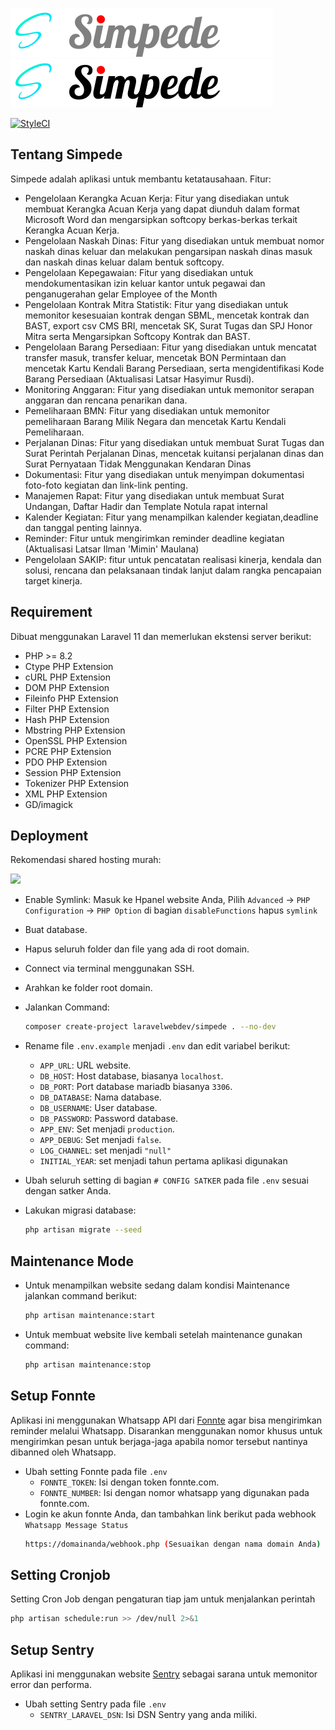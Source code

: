 ![Simpede logo](resources/img/dark.svg#gh-dark-mode-only)
![Simpede logo](resources/img/light.svg#gh-light-mode-only)

[![StyleCI](https://github.styleci.io/repos/840671846/shield?branch=main)](https://github.styleci.io/repos/840671846?branch=main)

## Tentang Simpede

Simpede adalah aplikasi untuk membantu ketatausahaan. Fitur:

- Pengelolaan Kerangka Acuan Kerja: Fitur yang disediakan untuk membuat Kerangka Acuan Kerja yang dapat diunduh dalam format Microsoft Word dan mengarsipkan softcopy berkas-berkas terkait Kerangka Acuan Kerja.
- Pengelolaan Naskah Dinas: Fitur yang disediakan untuk membuat nomor naskah dinas keluar dan melakukan pengarsipan naskah dinas masuk dan naskah dinas keluar dalam bentuk softcopy.
- Pengelolaan Kepegawaian: Fitur yang disediakan untuk mendokumentasikan izin keluar kantor untuk pegawai dan penganugerahan gelar Employee of the Month
- Pengelolaan Kontrak Mitra Statistik: Fitur yang disediakan untuk memonitor kesesuaian kontrak dengan SBML, mencetak kontrak dan BAST, export csv CMS BRI, mencetak SK, Surat Tugas dan SPJ Honor Mitra serta Mengarsipkan Softcopy Kontrak dan BAST.
- Pengelolaan Barang Persediaan: Fitur yang disediakan untuk mencatat transfer masuk, transfer keluar, mencetak BON Permintaan dan mencetak Kartu Kendali Barang Persediaan, serta mengidentifikasi Kode Barang Persediaan (Aktualisasi Latsar Hasyimur Rusdi).
- Monitoring Anggaran: Fitur yang disediakan untuk memonitor serapan anggaran dan rencana penarikan dana.
- Pemeliharaan BMN: Fitur yang disediakan untuk memonitor pemeliharaan Barang Milik Negara dan mencetak Kartu Kendali Pemeliharaan.
- Perjalanan Dinas: Fitur yang disediakan untuk membuat Surat Tugas dan Surat Perintah Perjalanan Dinas, mencetak kuitansi perjalanan dinas dan Surat Pernyataan Tidak Menggunakan Kendaran Dinas
- Dokumentasi: Fitur yang disediakan untuk menyimpan dokumentasi foto-foto kegiatan dan link-link penting.
- Manajemen Rapat: Fitur yang disediakan untuk membuat Surat Undangan, Daftar Hadir dan Template Notula rapat internal
- Kalender Kegiatan: Fitur yang menampilkan kalender kegiatan,deadline dan tanggal penting lainnya. 
- Reminder: Fitur untuk mengirimkan reminder deadline kegiatan (Aktualisasi Latsar Ilman 'Mimin' Maulana)
- Pengelolaan SAKIP: fitur untuk pencatatan realisasi kinerja, kendala dan solusi, rencana dan pelaksanaan tindak lanjut dalam rangka pencapaian target kinerja.
## Requirement

Dibuat menggunakan Laravel 11 dan memerlukan ekstensi server berikut:
- PHP >= 8.2
- Ctype PHP Extension
- cURL PHP Extension
- DOM PHP Extension
- Fileinfo PHP Extension
- Filter PHP Extension
- Hash PHP Extension
- Mbstring PHP Extension
- OpenSSL PHP Extension
- PCRE PHP Extension
- PDO PHP Extension
- Session PHP Extension
- Tokenizer PHP Extension
- XML PHP Extension
- GD/imagick

## Deployment

Rekomendasi shared hosting murah: 
<p><a href="https://niagahoster.co.id?REFERRALCODE=NH8UMUMHSEQ5" target="_blank">
<img src="https://www.cuponation.co.id/images/fit-in/256x/images/n/niagahoster.png">
</a></p>

- Enable Symlink:
  Masuk ke Hpanel website Anda, Pilih `Advanced` -> `PHP Configuration` -> `PHP Option` di bagian `disableFunctions` hapus `symlink`
- Buat database.
- Hapus seluruh folder dan file yang ada di root domain.
- Connect via terminal menggunakan SSH.
- Arahkan ke folder root domain.
- Jalankan Command: 
    ```bash
    composer create-project laravelwebdev/simpede . --no-dev
    ```
- Rename file `.env.example` menjadi `.env` dan edit variabel berikut:
    * `APP_URL`: URL website.
    * `DB_HOST`: Host database, biasanya `localhost`.
    * `DB_PORT`: Port database mariadb biasanya `3306`.
    * `DB_DATABASE`: Nama database.
    * `DB_USERNAME`: User database.
    * `DB_PASSWORD`: Password database.
    * `APP_ENV`: Set menjadi `production`.
    * `APP_DEBUG`: Set menjadi `false`.
    * `LOG_CHANNEL`: set menjadi `"null"`
    * `INITIAL_YEAR`: set menjadi tahun pertama aplikasi digunakan

- Ubah seluruh setting di bagian `# CONFIG SATKER` pada file `.env` sesuai dengan satker Anda. 

- Lakukan migrasi database:
    ```bash
    php artisan migrate --seed
    ```

    
## Maintenance Mode

- Untuk menampilkan website sedang dalam kondisi Maintenance jalankan command berikut:
    ```bash
    php artisan maintenance:start
    ```
- Untuk membuat website live kembali setelah maintenance gunakan command:
    ```bash
    php artisan maintenance:stop
    ```

## Setup Fonnte

Aplikasi ini menggunakan Whatsapp API dari [Fonnte](https://fonnte.com) agar bisa mengirimkan reminder melalui Whatsapp. Disarankan menggunakan nomor khusus untuk mengirimkan pesan untuk berjaga-jaga apabila nomor tersebut nantinya dibanned oleh Whatsapp.

- Ubah setting Fonnte pada file `.env`
    * `FONNTE_TOKEN`: Isi dengan token fonnte.com.
    * `FONNTE_NUMBER`: Isi dengan nomor whatsapp yang digunakan pada fonnte.com.
- Login ke akun fonnte Anda, dan tambahkan link berikut pada webhook `Whatsapp Message Status` 
    ```bash 
    https://domainanda/webhook.php (Sesuaikan dengan nama domain Anda)
    ```
## Setting Cronjob
Setting Cron Job dengan pengaturan tiap jam untuk menjalankan perintah
```bash
php artisan schedule:run >> /dev/null 2>&1
```

## Setup Sentry
Aplikasi ini menggunakan website [Sentry](https://sentry.io/) sebagai sarana untuk memonitor error dan performa.
- Ubah setting Sentry pada file `.env`
  * `SENTRY_LARAVEL_DSN`: Isi DSN Sentry yang anda miliki.

